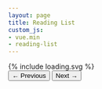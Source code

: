 ```yaml
---
layout: page
title: Reading List
custom_js:
- vue.min
- reading-list
---
```

<div id="app">

<div class="status-toggle-wrap">
	<template v-for="status in statuses">
		<div class="status-toggle" :class="{ active : currentStatus == status.id }">
			<input type="radio"
			:id="status.id"
			:value="status.id"
			:name="status.id"
			v-model="currentStatus">
			<label :for="status.id" v-html="status.title"></label>
		</div>
	</template>
</div>

<div class="loading" v-show="loading">
	{% include loading.svg %}
</div>

<div v-if="books">
<books>
	<book
		v-for="book in paginatedData"
		v-bind:book="book"
	></book>
</books>

<nav v-if="pageCount >= 1" class="book-list-nav">
	<button type="button" :disabled="pageNumber === 0" v-on:click="prevPage">&larr;<span class="screen-reader-text"> Previous</span></button>
	<button type="button" :disabled="pageNumber >= pageCount" v-on:click="nextPage"><span class="screen-reader-text">Next </span> &rarr;</button>
</nav>
</div>

</div>
